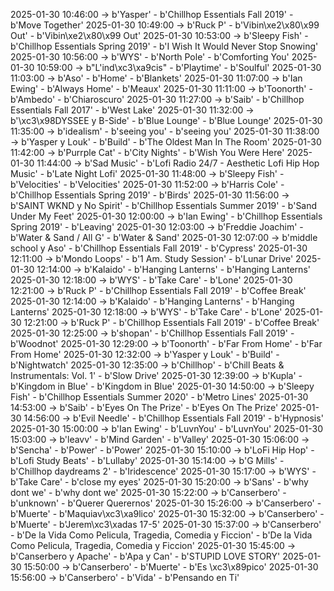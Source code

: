 2025-01-30 10:46:00 -> b'Yasper' - b'Chillhop Essentials Fall 2019' - b'Move Together'
2025-01-30 10:49:00 -> b'Ruck P' - b'Vibin\xe2\x80\x99 Out' - b'Vibin\xe2\x80\x99 Out'
2025-01-30 10:53:00 -> b'Sleepy Fish' - b'Chillhop Essentials Spring 2019' - b'I Wish It Would Never Stop Snowing'
2025-01-30 10:56:00 -> b'WYS' - b'North Pole' - b'Comforting You'
2025-01-30 10:59:00 -> b"L'ind\xc3\xa9cis" - b'Playtime' - b'Soulful'
2025-01-30 11:03:00 -> b'Aso' - b'Home' - b'Blankets'
2025-01-30 11:07:00 -> b'Ian Ewing' - b'Always Home' - b'Meaux'
2025-01-30 11:11:00 -> b'Toonorth' - b'Ambedo' - b'Chiaroscuro'
2025-01-30 11:27:00 -> b'Saib' - b'Chillhop Essentials Fall 2017' - b'West Lake'
2025-01-30 11:32:00 -> b'\xc3\x98DYSSEE y B-Side' - b'Blue Lounge' - b'Blue Lounge'
2025-01-30 11:35:00 -> b'idealism' - b'seeing you' - b'seeing you'
2025-01-30 11:38:00 -> b'Yasper y Louk' - b'Build' - b'The Oldest Man In The Room'
2025-01-30 11:42:00 -> b'Purrple Cat' - b'City Nights' - b'Wish You Were Here'
2025-01-30 11:44:00 -> b'Sad Music' - b'Lofi Radio 24/7 - Aesthetic Lofi Hip Hop Music' - b'Late Night Lofi'
2025-01-30 11:48:00 -> b'Sleepy Fish' - b'Velocities' - b'Velocities'
2025-01-30 11:52:00 -> b'Harris Cole' - b'Chillhop Essentials Spring 2019' - b'Birds'
2025-01-30 11:56:00 -> b'SAINT WKND y No Spirit' - b'Chillhop Essentials Summer 2019' - b'Sand Under My Feet'
2025-01-30 12:00:00 -> b'Ian Ewing' - b'Chillhop Essentials Spring 2019' - b'Leaving'
2025-01-30 12:03:00 -> b'Freddie Joachim' - b'Water & Sand / All G' - b'Water & Sand'
2025-01-30 12:07:00 -> b'middle school y Aso' - b'Chillhop Essentials Fall 2019' - b'Cypress'
2025-01-30 12:11:00 -> b'Mondo Loops' - b'1 Am. Study Session' - b'Lunar Drive'
2025-01-30 12:14:00 -> b'Kalaido' - b'Hanging Lanterns' - b'Hanging Lanterns'
2025-01-30 12:18:00 -> b'WYS' - b'Take Care' - b'Lone'
2025-01-30 12:21:00 -> b'Ruck P' - b'Chillhop Essentials Fall 2019' - b'Coffee Break'
2025-01-30 12:14:00 -> b'Kalaido' - b'Hanging Lanterns' - b'Hanging Lanterns'
2025-01-30 12:18:00 -> b'WYS' - b'Take Care' - b'Lone'
2025-01-30 12:21:00 -> b'Ruck P' - b'Chillhop Essentials Fall 2019' - b'Coffee Break'
2025-01-30 12:25:00 -> b'shopan' - b'Chillhop Essentials Fall 2019' - b'Woodnot'
2025-01-30 12:29:00 -> b'Toonorth' - b'Far From Home' - b'Far From Home'
2025-01-30 12:32:00 -> b'Yasper y Louk' - b'Build' - b'Nightwatch'
2025-01-30 12:35:00 -> b'Chillhop' - b'Chill Beats & Instrumentals: Vol. 1' - b'Slow Drive'
2025-01-30 12:39:00 -> b'Kupla' - b'Kingdom in Blue' - b'Kingdom in Blue'
2025-01-30 14:50:00 -> b'Sleepy Fish' - b'Chillhop Essentials Summer 2020' - b'Metro Lines'
2025-01-30 14:53:00 -> b'Saib' - b'Eyes On The Prize' - b'Eyes On The Prize'
2025-01-30 14:56:00 -> b'Evil Needle' - b'Chillhop Essentials Fall 2019' - b'Hypnosis'
2025-01-30 15:00:00 -> b'Ian Ewing' - b'LuvnYou' - b'LuvnYou'
2025-01-30 15:03:00 -> b'leavv' - b'Mind Garden' - b'Valley'
2025-01-30 15:06:00 -> b'Sencha' - b'Power' - b'Power'
2025-01-30 15:10:00 -> b'LoFi Hip Hop' - b'Lofi Study Beats' - b'Lullaby'
2025-01-30 15:14:00 -> b'G Mills' - b'Chillhop daydreams 2' - b'Iridescence'
2025-01-30 15:17:00 -> b'WYS' - b'Take Care' - b'close my eyes'
2025-01-30 15:20:00 -> b'Sans' - b'why dont we' - b'why dont we'
2025-01-30 15:22:00 -> b'Canserbero' - b'unknown' - b'Querer Querernos'
2025-01-30 15:26:00 -> b'Canserbero' - b'Muerte' - b'Maquiav\xc3\xa9lico'
2025-01-30 15:32:00 -> b'Canserbero' - b'Muerte' - b'Jerem\xc3\xadas 17-5'
2025-01-30 15:37:00 -> b'Canserbero' - b'De la Vida Como Pelicula, Tragedia, Comedia y Ficcion' - b'De la Vida Como Pelicula, Tragedia, Comedia y Ficcion'
2025-01-30 15:45:00 -> b'Canserbero y Apache' - b'Apa y Can' - b'STUPID LOVE STORY'
2025-01-30 15:50:00 -> b'Canserbero' - b'Muerte' - b'Es \xc3\x89pico'
2025-01-30 15:56:00 -> b'Canserbero' - b'Vida' - b'Pensando en Ti'
